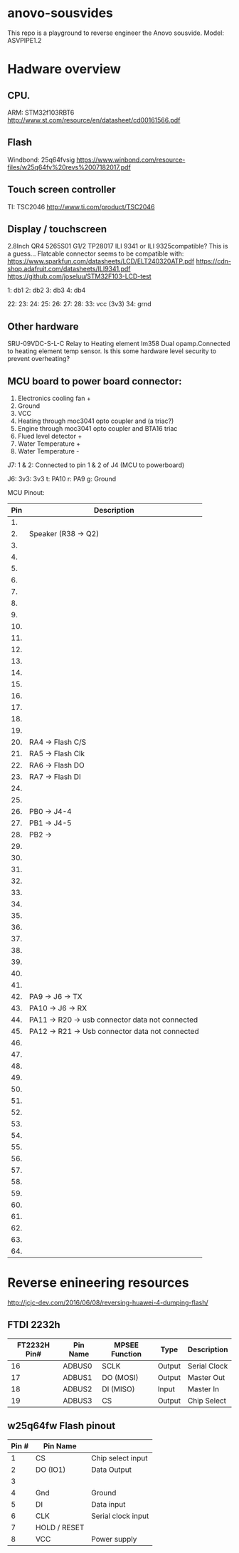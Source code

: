 # anovo-sousvides
This repo is a playground to reverse engineer the Anovo sousvide.
Model: ASVPIPE1.2

# Hadware overview
## CPU.
ARM: STM32f103RBT6
http://www.st.com/resource/en/datasheet/cd00161566.pdf

## Flash
Windbond: 25q64fvsig
https://www.winbond.com/resource-files/w25q64fv%20revs%2007182017.pdf

## Touch screen controller
TI: TSC2046
http://www.ti.com/product/TSC2046

## Display / touchscreen
2.8Inch
QR4 5265S01 G1/2 TP28017
ILI 9341 or ILI 9325compatible? This is a guess...
Flatcable connector seems to be compatible with:
https://www.sparkfun.com/datasheets/LCD/ELT240320ATP.pdf
https://cdn-shop.adafruit.com/datasheets/ILI9341.pdf
https://github.com/joseluu/STM32F103-LCD-test

1: db1
2: db2
3: db3
4: db4


22:
23:
24:
25:
26:
27:
28:
33: vcc (3v3)
34: grnd

## Other hardware
SRU-09VDC-S-L-C Relay to Heating element
lm358 Dual opamp.Connected to heating element temp sensor. Is this some hardware level security to prevent overheating?


## MCU board to power board connector:
1. Electronics cooling fan +
2. Ground
3. VCC
4. Heating through moc3041 opto coupler and (a triac?)
5. Engine through moc3041 opto coupler and BTA16 triac
6. Flued level detector +
7. Water Temperature +
8. Water Temperature -

J7:
1 & 2: Connected to pin 1 & 2 of J4 (MCU to powerboard)

J6:
3v3: 3v3
t: PA10
r: PA9
g: Ground

MCU Pinout:

|Pin | Description|
|---|---|
|1.||
|2. | Speaker (R38 -> Q2) |
|3.||
|4.||
|5.||
|6.||
|7.||
|8.||
|9.||
|10.||
|11.||
|12.||
|13.||
|14.||
|15.||
|16.||
|17.||
|18.||
|19.||
|20.| RA4 -> Flash C/S|
|21.| RA5 -> Flash Clk|
|22.| RA6 -> Flash DO|
|23.| RA7 -> Flash DI|
|24.||
|25.||
|26.| PB0 -> J4-4|
|27.| PB1 -> J4-5|
|28.| PB2 ->|
|29.||
|30.||
|31.||
|32.||
|33.||
|34.||
|35.||
|36.||
|37.||
|38.||
|39.||
|40.||
|41.||
|42. |PA9 -> J6 -> TX|
|43. |PA10 -> J6 -> RX|
|44. |PA11 -> R20 -> usb connector data not connected|
|45. |PA12 -> R21 -> Usb connector data not connected|
|46.||
|47.||
|48.||
|49.||
|50.||
|51.||
|52.||
|53.||
|54.||
|55.||
|56.||
|57.||
|58.||
|59.||
|60.||
|61.||
|62.||
|63.||
|64.||

# Reverse enineering resources
http://jcjc-dev.com/2016/06/08/reversing-huawei-4-dumping-flash/

## FTDI 2232h
|FT2232H Pin# | Pin Name | MPSEE Function | Type | Description |
|----|----|----|----|----|
| 16 | ADBUS0 | SCLK | Output |Serial Clock |
| 17 | ADBUS1 | DO (MOSI) |Output | Master Out |
| 18 | ADBUS2 | DI (MISO) |Input | Master In |
| 19 | ADBUS3 | CS |Output | Chip Select |

## w25q64fw Flash pinout
|Pin # | Pin Name| |
|----|------|----|
| 1 | CS | Chip select input|
| 2 | DO (IO1) | Data Output|
| 3 | | |
| 4 | Gnd | Ground|
| 5 | DI | Data input|
| 6 | CLK | Serial clock input|
| 7 | HOLD / RESET | |
| 8 | VCC | Power supply |

